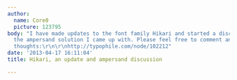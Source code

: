 ```yaml
---
author:
  name: Core0
  picture: 123795
body: "I have made updates to the font family Hikari and started a discussion about
  the ampersand solution I came up with. Please feel free to comment and share your
  thoughts:\r\n\r\nhttp://typophile.com/node/102212"
date: '2013-04-17 16:11:04'
title: Hikari, an update and ampersand discussion

---
```

